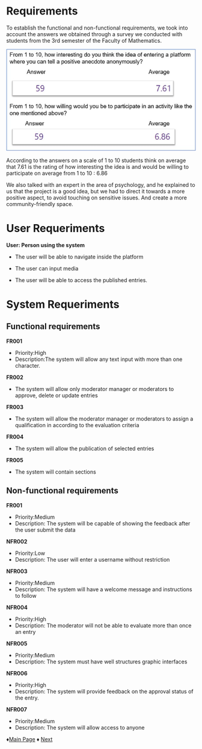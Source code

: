# Requirements

To establish the functional and non-functional requirements, we took into account 
the answers we obtained through a survey we conducted with students from the 3rd semester of 
the Faculty of Mathematics.

![Survey](https://github.com/Edwin-Lines/Project-Cosmos/blob/main/Resources/Images/SURVEY_IMAGE_2.jpg)

According to the answers on a scale of 1 to 10 students think on average that 7.61 is the rating 
of how interesting the idea is and would be willing to participate on average from 1 to 10 : 6.86


We also talked with an expert in the area of psychology, and he explained to us that the project is a 
good idea, but we had to direct it towards a more positive aspect, to avoid touching on sensitive issues.
And create a more community-friendly space.

# User Requeriments
**User: Person using the system**

- The user will be able to navigate inside the platform

- The user can input media

- The user will be able to access the published entries.


# System Requeriments

## Functional requirements

**FR001** 
- Priority:High
- Description:The system will allow any text input with more than one character.

**FR002** 
- The system will allow only moderator manager or moderators to approve, delete or update entries

**FR003** 
- The system will allow the moderator manager or moderators to assign a qualification in according to the evaluation criteria

**FR004** 
- The system will allow the publication of selected entries

**FR005** 
- The system will contain sections


## Non-functional requirements




**FR001** 
- Priority:Medium 
- Description: The system will be capable of showing the feedback after the user submit the data

**NFR002** 
- Priority:Low
- Description: The user will enter a username without restriction

**NFR003** 
- Priority:Medium
- Description: The system will have a welcome message and instructions to follow

**NFR004** 
- Priority:High
- Description: The moderator will not be able to evaluate more than once an entry

**NFR005** 
- Priority:Medium
- Description: The system must have well structures graphic interfaces
 
**NFR006** 
- Priority:High
- Description: The system will provide feedback on the approval status of the entry.

**NFR007**
- Priority:Medium
- Description: The system will allow access to anyone
 


 ♦[Main Page](https://github.com/Edwin-Lines/Project-Cosmos "Main Page") 
 ♦ [Next](https://github.com/Edwin-Lines/Project-Cosmos/tree/main/Documentation/Use%20Cases%20Diagram%2C%20User%20Stories%20%26%20Use%20Scenarios "Next")
